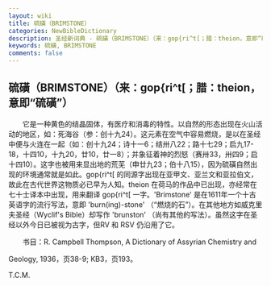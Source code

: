```yaml
---
layout: wiki
title: 硫磺（BRIMSTONE）
categories: NewBibleDictionary
description: 圣经新词典 - 硫磺（BRIMSTONE）（来：gop{ri^t[；腊：theion，意即“硫磺”）
keywords: 硫磺, BRIMSTONE
comments: false
---
```


## 硫磺（BRIMSTONE）（来：gop{ri^t[；腊：theion，意即“硫磺”）

　　它是一种黄色的结晶固体，有医疗和消毒的特性。以自然的形态出现在火山活动的地区，如：死海谷（参：创十九24）。这元素在空气中容易燃烧，是以在圣经中便与火连在一起（如：创十九24；诗十一6；结卅八22；路十七29；启九17-18，十四10，十九20，廿10，廿一8）；并象征着神的烈怒（赛卅33，卅四9；启十四10）。这字也被用来显出地的荒芜（申廿九23；伯十八15），因为硫磺自然出现的环境通常就是如此。gop{ri^t[ 的同源字出现在亚甲文、亚兰文和亚拉伯文，故此在古代世界这物质必已早为人知。theion 在荷马的作品中已出现，亦经常在七十士译本中出现，用来翻译 gop{ri^t[ 一字。'Brimstone' 是在1611年一个十古英语字的流行写法，意即 'burn(ing)-stone' （“燃烧的石”）。在其他地方如威克里夫圣经（Wyclif's Bible）却写作 'brunston' （尚有其他的写法）。虽然这字在圣经以外今日已被视为古字，但RV 和 RSV 仍沿用了它。

　　书目：R. Campbell Thompson, A Dictionary of Assyrian Chemistry and

Geology, 1936，页38-9; KB3，页193。

T.C.M.






